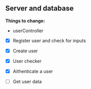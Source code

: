 ## Server and database

**Things to change:**
- userController
- [x]  Register user and check for inputs
- [x]  Create user
- [x]  User checker
- [x]  Aithenticate a user
- [ ]  Get user data 

